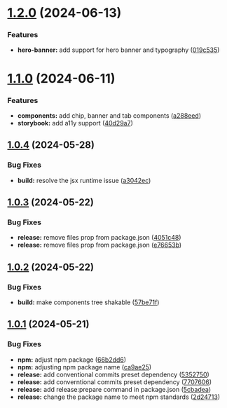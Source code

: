 # [1.2.0](https://github.com/Teradata/design-system/compare/v1.1.0...v1.2.0) (2024-06-13)


### Features

* **hero-banner:** add support for hero banner and typography ([019c535](https://github.com/Teradata/design-system/commit/019c5353ca0adc56f2002c032155947a62d6dbbb))

# [1.1.0](https://github.com/Teradata/design-system/compare/v1.0.4...v1.1.0) (2024-06-11)


### Features

* **components:** add chip, banner and tab components ([a288eed](https://github.com/Teradata/design-system/commit/a288eedb9e70679b20e807dccc07810fca5b2f26))
* **storybook:** add a11y support ([40d29a7](https://github.com/Teradata/design-system/commit/40d29a7791393e8f44bceb32e6c25c3f3efd3a46))

## [1.0.4](https://github.com/Teradata/design-system/compare/v1.0.3...v1.0.4) (2024-05-28)


### Bug Fixes

* **build:** resolve the jsx runtime issue ([a3042ec](https://github.com/Teradata/design-system/commit/a3042ecb6e097fd83593d0ea69385a14bb2ef7bb))

## [1.0.3](https://github.com/Teradata/design-system/compare/v1.0.2...v1.0.3) (2024-05-22)


### Bug Fixes

* **release:** remove files prop from package.json ([4051c48](https://github.com/Teradata/design-system/commit/4051c48e2ebc56db395da7bdf51f3dd8d0a0a291))
* **release:** remove files prop from package.json ([e76653b](https://github.com/Teradata/design-system/commit/e76653b6c78723f5360af4b0716cf34d169f3f37))

## [1.0.2](https://github.com/Teradata/design-system/compare/v1.0.1...v1.0.2) (2024-05-22)


### Bug Fixes

* **build:** make components tree shakable ([57be71f](https://github.com/Teradata/design-system/commit/57be71fbcd6880f87c74fbbfc763eac9a351b85d))

## [1.0.1](https://github.com/Teradata/design-system/compare/v1.0.0...v1.0.1) (2024-05-21)


### Bug Fixes

* **npm:** adjust npm package ([66b2dd6](https://github.com/Teradata/design-system/commit/66b2dd65134a39d11bd447d4367eb5fb08edf8e6))
* **npm:** adjusting npm package name ([ca9ae25](https://github.com/Teradata/design-system/commit/ca9ae25e73b073f6aee486c8f54a66a9c069e2ed))
* **release:** add conventional commits preset dependency ([5352750](https://github.com/Teradata/design-system/commit/53527508307a0529149ad317d624788b115d1be6))
* **release:** add converntional commits preset dependency ([7707606](https://github.com/Teradata/design-system/commit/77076066686adb7eeaa713fee3b03c3d1f94d040))
* **release:** add release:prepare command in package.json ([5cbadea](https://github.com/Teradata/design-system/commit/5cbadeae9c747877fe2fd1f48b2128a6f28be302))
* **release:** change the package name to meet npm standards ([2d24713](https://github.com/Teradata/design-system/commit/2d2471338e5dacbd4e7d2494ad6b8de35ff081c8))

